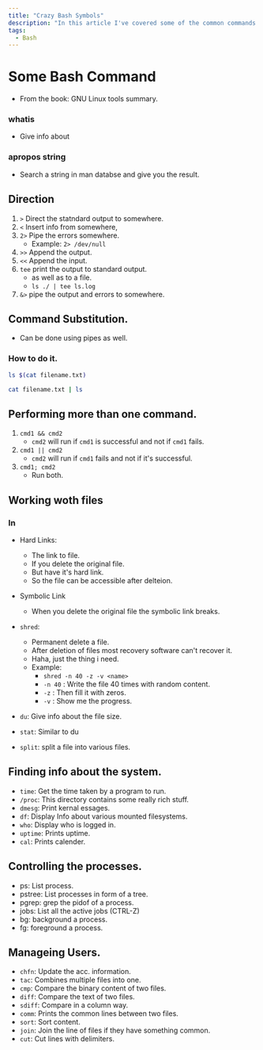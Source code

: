 ```yaml
---
title: "Crazy Bash Symbols"
description: "In this article I've covered some of the common commands and symbols used in bash, these are from a book 'GNU Linux tools', You'll find it intresting."
tags: 
  - Bash
---
```


# Some Bash Command 
- From the book: GNU Linux tools summary.

### whatis <name>
- Give info about <name>

### apropos string
- Search a string in man databse and give you the result.

## Direction
1. `>` Direct the statndard output to somewhere.
2. `<` Insert info from somewhere,
3. `2>` Pipe the errors somewhere. 
    - Example: `2> /dev/null`
4. `>>` Append the output.
5. `<<` Append the input.
6. `tee` print the output to standard output.
    - as well as to a file.
    - `ls ./ | tee ls.log`
7. `&>` pipe the output and errors to somewhere.

## Command Substitution.
- Can be done using pipes as well.

### How to do it.
```bash
ls $(cat filename.txt)
```

```bash
cat filename.txt | ls
```

## Performing more than one command.
1. `cmd1 && cmd2`
    - `cmd2` will run if `cmd1` is successful and not if `cmd1` fails.
2. `cmd1 || cmd2`
    - `cmd2` will run if `cmd1` fails and not if it's successful.
3. `cmd1; cmd2`
    - Run both.

## Working woth files

### ln
- Hard Links:
    - The link to file.
    - If you delete the original file.
    - But have it's hard link.
    - So the file can be accessible after delteion.
- Symbolic Link
    - When you delete the original file the symbolic link breaks.

- `shred`: 
    - Permanent delete a file.
    - After deletion of files most recovery software can't recover it.
    - Haha, just the thing i need.
    - Example: 
        - `shred -n 40 -z -v <name>`
        - `-n 40` : Write the file 40 times with random content.
        - `-z` : Then fill it with zeros.
        - `-v` : Show me the progress.
- `du`: Give info about the file size.
- `stat`: Similar to du
- `split`: split a file into various files.

## Finding info about the system.
- `time`: Get the time taken by a program to run.
- `/proc`: This directory contains some really rich stuff.
- `dmesg`: Print kernal essages.
- `df`: Display Info about various mounted filesystems.
- `who`: Display who is logged in.
- `uptime`: Prints uptime.
- `cal`: Prints calender.


## Controlling the processes.
- ps: List process.
- pstree: List processes in form of a tree.
- pgrep: grep the pidof of a process.
- jobs: List all the active jobs (CTRL-Z)
- bg: background a process.
- fg: foreground a process.

## Manageing Users.
- `chfn`: Update the acc. information.
- `tac`: Combines multiple files into one.
- `cmp`: Compare the binary content of two files.
- `diff`: Compare the text of two files.
- `sdiff`: Compare in a column way.
- `comm`: Prints the common lines between two files.
- `sort`: Sort content.
- `join`: Join the line of files if they have something common.
- `cut`: Cut lines with delimiters.

